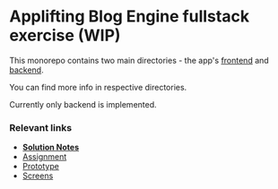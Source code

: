 # Applifting Blog Engine fullstack exercise (WIP)

This monorepo contains two main directories - the app's [frontend](https://github.com/otavlna/tree/master/fullstack-exercise/fullstack-exercise-frontend) and [backend](https://github.com/otavlna/tree/master/fullstack-exercise/fullstack-exercise-backend).

You can find more info in respective directories.

Currently only backend is implemented.

### Relevant links

- [**Solution Notes**](https://github.com/otavlna/fullstack-exercise/blob/master/solution.md)
- [Assignment](https://github.com/Applifting/fullstack-exercise/blob/master/assignment.md)
- [Prototype](https://www.figma.com/proto/VagZOrr3TjTAxGCpCUTSrO/Applifting-%7C-Full-Stack-Cvi%C4%8Den%C3%AD?node-id=2%3A3&viewport=148%2C245%2C0.12103988230228424&scaling=min-zoom)
- [Screens](https://www.figma.com/file/VagZOrr3TjTAxGCpCUTSrO/Applifting-|-Full-Stack-Cvičení)